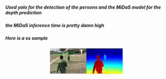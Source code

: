##### Used yolo for the detection of the persons and the MiDaS model for the depth prediction 
##### the MiDaS inference time is pretty damn high


##### Here is a ss sample

<p align="center">
  <img src="dist.PNG" width="45%" />
</p>
